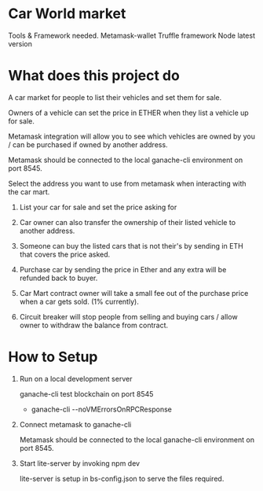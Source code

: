 # Car World market
Tools & Framework needed.
Metamask-wallet
Truffle framework
Node latest version

# What does this project do

A car market for people to list their vehicles and set them for sale.

Owners of a vehicle can set the price in ETHER when they list a vehicle up for sale.

Metamask integration will allow you to see which vehicles are owned by you / can be purchased if owned by another address.

Metamask should be connected to the local ganache-cli environment on port 8545. 

Select the address you want to use from metamask when interacting with the car mart. 

1. List your car for sale and set the price asking for
2. Car owner can also transfer the ownership of their listed vehicle to another address.
3. Someone can buy the listed cars that is not their's by sending in ETH that covers the price asked.
4. Purchase car by sending the price in Ether and any extra will be refunded back to buyer. 

5. Car Mart contract owner will take a small fee out of the purchase price when a car gets sold. (1% currently).
6. Circuit breaker will stop people from selling and buying cars / allow owner to withdraw the balance from contract.

# How to Setup

1. Run on a local development server 

    ganache-cli test blockchain on port 8545

    - ganache-cli --noVMErrorsOnRPCResponse

2. Connect metamask to ganache-cli

    Metamask should be connected to the local ganache-cli environment on port 8545. 

3. Start lite-server by invoking npm dev

    lite-server is setup in bs-config.json to serve the files required. 
